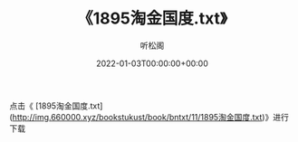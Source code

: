 ﻿---
title:  《1895淘金国度.txt》
date:   2022-01-03T00:00:00+00:00
author: 听松阁
layout: post
permalink: /1895淘金国度/
categories: 小说
tags: [小说]
---

点击《 [1895淘金国度.txt](<a href="http://img.660000.xyz/bookstukust/book/bntxt/11/1895" target=_blank>http://img.660000.xyz/bookstukust/book/bntxt/11/1895淘金国度.txt)》进行下载